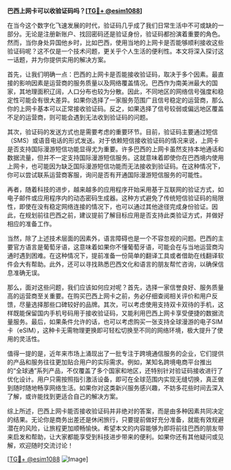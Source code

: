 **巴西上网卡可以收验证码吗？[[TG💪+ @esim1088](https://t.me/s/esim1088)]**

在当今这个数字化飞速发展的时代，验证码几乎成了我们日常生活中不可或缺的一部分。无论是注册新账户、找回密码还是验证身份，验证码都扮演着重要的角色。然而，当你身处异国他乡时，比如巴西，使用当地的上网卡是否能够顺利接收这些验证码呢？这不仅是一个技术问题，更关乎个人生活的便利性。本文将深入探讨这一话题，并为你提供实用的解决方案。

首先，让我们明确一点：巴西的上网卡是否能接收验证码，取决于多个因素。最直接的影响因素是运营商的服务质量以及网络覆盖情况。巴西作为南美洲最大的国家，其地理面积辽阔，人口分布也较为分散。因此，不同地区的网络信号强度和稳定性可能会有很大差异。如果你选择了一家服务范围广且信号稳定的运营商，那么你的上网卡基本可以正常接收验证码。反之，如果选择了信号较弱或偏远地区覆盖不足的运营商，则可能会遇到无法收到验证码的问题。

其次，验证码的发送方式也是需要考虑的重要环节。目前，验证码主要通过短信（SMS）或语音电话的形式发送。对于依赖短信接收验证码的情况来说，上网卡是否支持国际漫游短信功能显得尤为重要。许多巴西的上网卡虽然支持本地通话和数据流量，但并不一定支持国际漫游短信服务。这就意味着即使你在巴西境内使用上网卡，也可能因为缺乏国际漫游短信功能而无法接收到验证码。在这种情况下，你可以尝试联系运营商客服，询问是否有开通国际漫游短信服务的可能性。

再者，随着科技的进步，越来越多的应用程序开始采用基于互联网的验证方式，如电子邮件或应用程序内的动态密码生成器。这种方式避免了传统短信验证码的局限性，即使在没有稳定网络连接的情况下，也可以通过其他途径完成身份验证。因此，在规划前往巴西之前，建议提前了解目标应用是否支持此类验证方式，并做好相应的准备工作。

当然，除了上述技术层面的因素外，语言障碍也是一个不容忽视的问题。巴西的主要官方语言是葡萄牙语，这意味着如果你不懂葡萄牙语，可能会在与当地运营商沟通时遇到困难。在这种情况下，提前准备一份简单的翻译工具或者借助在线翻译软件会大有帮助。此外，还可以寻找熟悉巴西文化和语言的朋友帮忙咨询，以确保信息准确无误。

那么，面对这些问题，我们应该如何应对呢？首先，选择一家信誉良好、服务质量高的运营商至关重要。在购买巴西上网卡之前，务必仔细查阅相关评价和用户反馈，尽量选择那些口碑较好的品牌。其次，可以考虑使用支持双卡双待的手机，这样既能保留国内手机号码用于接收验证码，又能利用巴西上网卡享受便捷的数据流量服务。最后，如果条件允许的话，也可以考虑购买一张支持全球漫游的电子SIM卡（eSIM），这种卡无需物理更换即可轻松切换至不同的网络环境，极大提升了使用的灵活性。

值得一提的是，近年来市场上涌现出了一批专注于跨境通信服务的企业，它们提供的产品和服务往往更加贴合用户的实际需求。例如，某知名跨境电商平台推出的“全球通”系列产品，不仅覆盖了多个国家和地区，还特别针对验证码接收进行了优化设计。用户只需按照指引激活设备，即可在全球范围内实现无缝切换，真正做到随时随地畅享网络生活。如果你对这类新兴服务感兴趣，不妨多花些时间去深入了解，或许能找到更适合自己的解决方案。

综上所述，巴西上网卡能否接收验证码并非绝对的答案，而是由多种因素共同决定的结果。无论你是商务出差还是休闲旅行，只要提前做好充分准备，就能有效规避潜在的风险，让旅程更加顺畅愉快。希望本文的内容能够为即将前往巴西的朋友带来启发和帮助，让大家都能享受到科技进步带来的便利。如果你还有其他疑问或见解，欢迎随时交流讨论！

[[TG💪+ @esim1088](https://t.me/s/esim1088) ![Image](https://i.postimg.cc/4NQfJmqS/Snipaste-2025-05-13-00-14-12.png)]